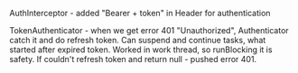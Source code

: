 AuthInterceptor - added "Bearer + token" in Header for authentication

TokenAuthenticator - when we get error 401 "Unauthorized", Authenticator catch it and do refresh token. Can suspend and continue tasks, 
what started after expired token. Worked in work thread, so runBlocking it is safety. If couldn't refresh token and return null - pushed error 401.
